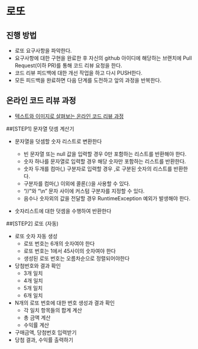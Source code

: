 # 로또
## 진행 방법
* 로또 요구사항을 파악한다.
* 요구사항에 대한 구현을 완료한 후 자신의 github 아이디에 해당하는 브랜치에 Pull Request(이하 PR)를 통해 코드 리뷰 요청을 한다.
* 코드 리뷰 피드백에 대한 개선 작업을 하고 다시 PUSH한다.
* 모든 피드백을 완료하면 다음 단계를 도전하고 앞의 과정을 반복한다.

## 온라인 코드 리뷰 과정
* [텍스트와 이미지로 살펴보는 온라인 코드 리뷰 과정](https://github.com/next-step/nextstep-docs/tree/master/codereview)

##[STEP1] 문자열 덧셈 계산기
* 문자열을 덧셈할 숫자 리스트로 변환한다
  * 빈 문자열 또는 null 값을 입력할 경우 0만 포함하는 리스트를 반환해야 한다.
  * 숫자 하나를 문자열로 입력할 경우 해당 숫자만 포함하는 리스트를 반환한다.
  * 숫자 두개를 컴마(,) 구분자로 입력할 경우 ,로 구분된 숫자의 리스트를 반환한다.
  * 구분자를 컴마(,) 이외에 콜론(:)을 사용할 수 있다.
  * “//”와 “\n” 문자 사이에 커스텀 구분자를 지정할 수 있다.
  * 음수나 숫자외의 값을 전달할 경우 RuntimeException 예외가 발생해야 한다.

* 숫자리스트에 대한 덧셈을 수행하여 반환한다


##[STEP2] 로또 (자동)
* 로또 숫자 자동 생성 
  * 로또 번호는 6개의 숫자여야 한다 
  * 로또 번호는 1에서 45사이의 숫자여야 한다
  * 생성된 로또 번호는 오름차순으로 정렬되어야한다
* 당첨번호와 결과 확인
  * 3개 일치
  * 4개 일치
  * 5개 일치
  * 6개 일치
* N개의 로또 번호에 대한 번호 생성과 결과 확인  
  * 각 일치 항목들의 합계 계산
  * 총 금액 계산
  * 수익률 계산
* 구매금액, 당첨번호 입력받기
* 당첨 결과, 수익률 출력하기

  